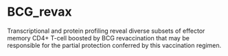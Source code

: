 # BCG_revax
Transcriptional and protein profiling reveal diverse subsets of effector memory CD4+ T-cell boosted by BCG revaccination that may be responsible for the partial protection conferred by this vaccination regimen.

